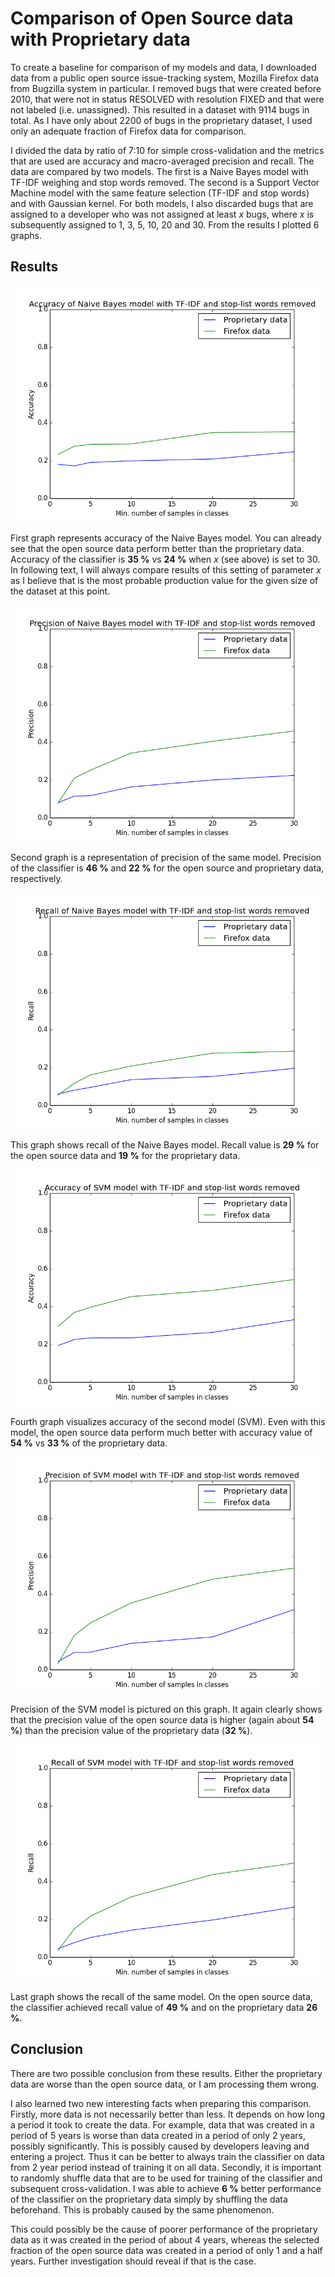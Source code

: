 # Comparison of Open Source data with Proprietary data

To create a baseline for comparison of my models and data, I downloaded data from a public open source issue-tracking system, Mozilla Firefox data from Bugzilla system in particular. I removed bugs that were created before 2010, that were not in status RESOLVED with resolution FIXED and that were not labeled (i.e. unassigned). This resulted in a dataset with 9114 bugs in total. As I have only about 2200 of bugs in the proprietary dataset, I used only an adequate fraction of Firefox data for comparison.

I divided the data by ratio of 7:10 for simple cross-validation and the metrics that are used are accuracy and macro-averaged precision and recall. The data are compared by two models. The first is a Naive Bayes model with TF-IDF weighing and stop words removed. The second is a Support Vector Machine model with the same feature selection (TF-IDF and stop words) and with Gaussian kernel. For both models, I also discarded bugs that are assigned to a developer who was not assigned at least *x* bugs, where *x* is subsequently assigned to 1, 3, 5, 10, 20 and 30. From the results I plotted 6 graphs.

## Results

![Accuracy of NB model](img/prop_vs_os/nb_accuracy.png)

First graph represents accuracy of the Naive Bayes model. You can already see that the open source data perform better than the proprietary data. Accuracy of the classifier is **35 %** vs **24 %** when *x* (see above) is set to 30. In following text, I will always compare results of this setting of parameter *x* as I believe that is the most probable production value for the given size of the dataset at this point.

![Precision of NB model](img/prop_vs_os/nb_precision.png)

Second graph is a representation of precision of the same model. Precision of the classifier is **46 %** and **22 %** for the open source and proprietary data, respectively.

![Recall of NB model](img/prop_vs_os/nb_recall.png)

This graph shows recall of the Naive Bayes model. Recall value is **29 %** for the open source data and **19 %** for the proprietary data.

![Accuracy of SVM model](img/prop_vs_os/svm_accuracy.png)

Fourth graph visualizes accuracy of the second model (SVM). Even with this model, the open source data perform much better with accuracy value of **54 %** vs **33 %** of the proprietary data.

![Precision of SVM model](img/prop_vs_os/svm_precision.png)

Precision of the SVM model is pictured on this graph. It again clearly shows that the precision value of the open source data is higher (again about **54 %**) than the precision value of the proprietary data (**32 %**).

![Recall of SVM model](img/prop_vs_os/svm_recall.png)

Last graph shows the recall of the same model. On the open source data, the classifier achieved recall value of **49 %** and on the proprietary data **26 %**.

## Conclusion
There are two possible conclusion from these results. Either the proprietary data are worse than the open source data, or I am processing them wrong.

I also learned two new interesting facts when preparing this comparison. Firstly, more data is not necessarily better than less. It depends on how long a period it took to create the data. For example, data that was created in a period of 5 years is worse than data created in a period of only 2 years, possibly significantly. This is possibly caused by developers leaving and entering a project. Thus it can be better to always train the classifier on data from 2 year period instead of training it on all data. Secondly, it is important to randomly shuffle data that are to be used for training of the classifier and subsequent cross-validation. I was able to achieve **6 %** better performance of the classifier on the proprietary data simply by shuffling the data beforehand. This is probably caused by the same phenomenon.

This could possibly be the cause of poorer performance of the proprietary data as it was created in the period of about 4 years, whereas the selected fraction of the open source data was created in a period of only 1 and a half years. Further investigation should reveal if that is the case.